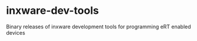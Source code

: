 # inxware-dev-tools
Binary releases of inxware development tools for programming eRT enabled devices

